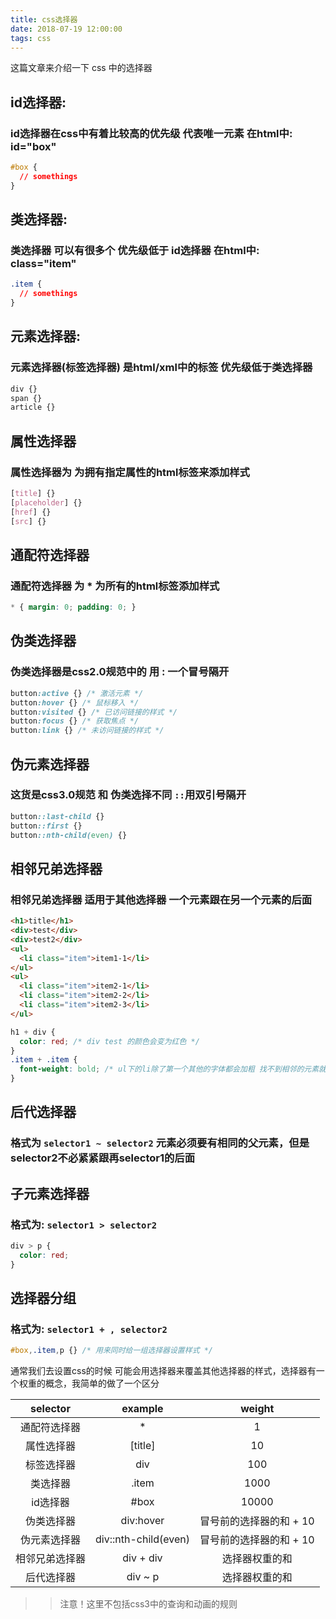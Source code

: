 ```yaml
---
title: css选择器
date: 2018-07-19 12:00:00
tags: css
---
```



这篇文章来介绍一下 css 中的选择器


## id选择器:

### id选择器在css中有着比较高的优先级 代表唯一元素 在html中: id="box"

```css
#box {
  // somethings
}
```

## 类选择器:
### 类选择器 可以有很多个 优先级低于 id选择器 在html中:  class="item" 

```css
.item {
  // somethings
}

```

## 元素选择器:
### 元素选择器(标签选择器) 是html/xml中的标签 优先级低于类选择器 

```css
div {}
span {}
article {}
```

## 属性选择器
### 属性选择器为 为拥有指定属性的html标签来添加样式

```css
[title] {}
[placeholder] {}
[href] {}
[src] {}
```

## 通配符选择器
### 通配符选择器 为 * 为所有的html标签添加样式

```css
* { margin: 0; padding: 0; }
```

## 伪类选择器
### 伪类选择器是css2.0规范中的 用 : 一个冒号隔开
```css
button:active {} /* 激活元素 */
button:hover {} /* 鼠标移入 */
button:visited {} /* 已访问链接的样式 */
button:focus {} /* 获取焦点 */
button:link {} /* 未访问链接的样式 */
```

## 伪元素选择器
### 这货是css3.0规范 和 伪类选择不同 `::`用双引号隔开
```css
button::last-child {}
button::first {}
button::nth-child(even) {}

```

## 相邻兄弟选择器
### 相邻兄弟选择器  适用于其他选择器 一个元素跟在另一个元素的后面

```html
<h1>title</h1>
<div>test</div>
<div>test2</div>
<ul>
  <li class="item">item1-1</li>
</ul>
<ul>
  <li class="item">item2-1</li>
  <li class="item">item2-2</li>
  <li class="item">item2-3</li>
</ul>
```

```css
h1 + div {
  color: red; /* div test 的颜色会变为红色 */
}
.item + .item {
  font-weight: bold; /* ul下的li除了第一个其他的字体都会加粗 找不到相邻的元素就不会生效 */
}
```

## 后代选择器
### 格式为 `selector1 ~ selector2` 元素必须要有相同的父元素，但是selector2不必紧紧跟再selector1的后面

## 子元素选择器
### 格式为: `selector1 > selector2`
```css
div > p {
  color: red;
}
```

## 选择器分组
### 格式为: `selector1 + , selector2 `
```css
#box,.item,p {} /* 用来同时给一组选择器设置样式 */
```

通常我们去设置css的时候 可能会用选择器来覆盖其他选择器的样式，选择器有一个权重的概念，我简单的做了一个区分

| selector | example | weight |
| :-: | :-: | :-: |
| 通配符选择器 | * | 1
| 属性选择器 | [title] | 10
| 标签选择器 | div | 100 | 
| 类选择器 | .item | 1000 |
| id选择器 | #box | 10000 |
| 伪类选择器 | div:hover | 冒号前的选择器的和 + 10 |
| 伪元素选择器 | div::nth-child(even) | 冒号前的选择器的和 + 10 |
| 相邻兄弟选择器 | div + div | 选择器权重的和 |
| 后代选择器 | div ~ p | 选择器权重的和 |

>> 注意！这里不包括css3中的查询和动画的规则